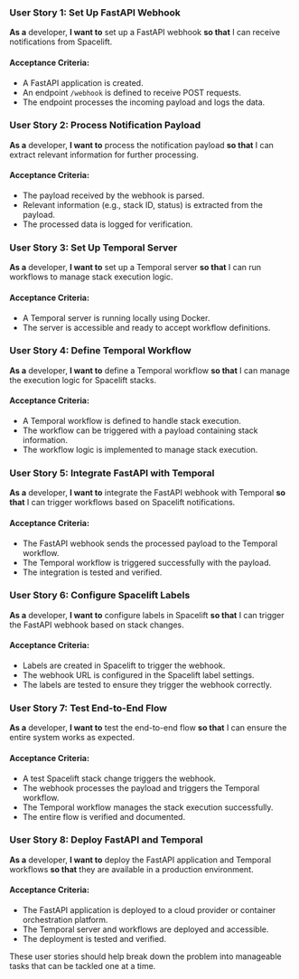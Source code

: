 ### User Story 1: Set Up FastAPI Webhook
**As a** developer, **I want to** set up a FastAPI webhook **so that** I can receive notifications from Spacelift.

#### Acceptance Criteria:
- A FastAPI application is created.
- An endpoint `/webhook` is defined to receive POST requests.
- The endpoint processes the incoming payload and logs the data.

### User Story 2: Process Notification Payload
**As a** developer, **I want to** process the notification payload **so that** I can extract relevant information for further processing.

#### Acceptance Criteria:
- The payload received by the webhook is parsed.
- Relevant information (e.g., stack ID, status) is extracted from the payload.
- The processed data is logged for verification.

### User Story 3: Set Up Temporal Server
**As a** developer, **I want to** set up a Temporal server **so that** I can run workflows to manage stack execution logic.

#### Acceptance Criteria:
- A Temporal server is running locally using Docker.
- The server is accessible and ready to accept workflow definitions.

### User Story 4: Define Temporal Workflow
**As a** developer, **I want to** define a Temporal workflow **so that** I can manage the execution logic for Spacelift stacks.

#### Acceptance Criteria:
- A Temporal workflow is defined to handle stack execution.
- The workflow can be triggered with a payload containing stack information.
- The workflow logic is implemented to manage stack execution.

### User Story 5: Integrate FastAPI with Temporal
**As a** developer, **I want to** integrate the FastAPI webhook with Temporal **so that** I can trigger workflows based on Spacelift notifications.

#### Acceptance Criteria:
- The FastAPI webhook sends the processed payload to the Temporal workflow.
- The Temporal workflow is triggered successfully with the payload.
- The integration is tested and verified.

### User Story 6: Configure Spacelift Labels
**As a** developer, **I want to** configure labels in Spacelift **so that** I can trigger the FastAPI webhook based on stack changes.

#### Acceptance Criteria:
- Labels are created in Spacelift to trigger the webhook.
- The webhook URL is configured in the Spacelift label settings.
- The labels are tested to ensure they trigger the webhook correctly.

### User Story 7: Test End-to-End Flow
**As a** developer, **I want to** test the end-to-end flow **so that** I can ensure the entire system works as expected.

#### Acceptance Criteria:
- A test Spacelift stack change triggers the webhook.
- The webhook processes the payload and triggers the Temporal workflow.
- The Temporal workflow manages the stack execution successfully.
- The entire flow is verified and documented.

### User Story 8: Deploy FastAPI and Temporal
**As a** developer, **I want to** deploy the FastAPI application and Temporal workflows **so that** they are available in a production environment.

#### Acceptance Criteria:
- The FastAPI application is deployed to a cloud provider or container orchestration platform.
- The Temporal server and workflows are deployed and accessible.
- The deployment is tested and verified.

These user stories should help break down the problem into manageable tasks that can be tackled one at a time.